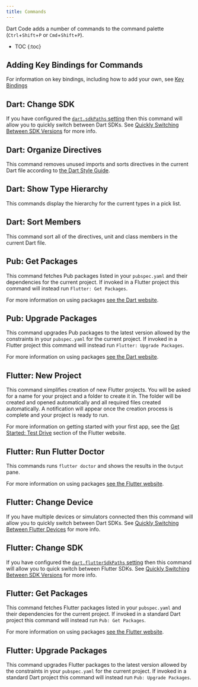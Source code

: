 ```yaml
---
title: Commands
---
```


<!-- TODO: Add a validation script that compares master package.json to this list -->

Dart Code adds a number of commands to the command palette (`Ctrl`+`Shift`+`P` or `Cmd`+`Shift`+`P`).

* TOC
{:toc}

## Adding Key Bindings for Commands

For information on key bindings, including how to add your own, see [Key Bindings](/docs/key-bindings/)

## Dart: Change SDK

If you have configured the [`dart.sdkPaths` setting](/docs/settings/#dartsdkpaths) then this command will allow you to quickly switch between Dart SDKs. See [Quickly Switching Between SDK Versions](/docs/quickly-switching-between-sdk-versions/) for more info.

## Dart: Organize Directives

This command removes unused imports and sorts directives in the current Dart file according to [the Dart Style Guide](https://www.dartlang.org/guides/language/effective-dart/style). 

## Dart: Show Type Hierarchy

This commands display the hierarchy for the current types in a pick list.

## Dart: Sort Members

This command sort all of the directives, unit and class members in the current Dart file.

## Pub: Get Packages

This command fetches Pub packages listed in your `pubspec.yaml` and their dependencies for the current project. If invoked in a Flutter project this command will instead run `Flutter: Get Packages`.

For more information on using packages [see the Dart website](https://www.dartlang.org/tools/pub/get-started).

## Pub: Upgrade Packages

This command upgrades Pub packages to the latest version allowed by the constraints in your `pubspec.yaml` for the current project. If invoked in a Flutter project this command will instead run `Flutter: Upgrade Packages`.

For more information on using packages [see the Dart website](https://www.dartlang.org/tools/pub/get-started).

## Flutter: New Project

This command simplifies creation of new Flutter projects. You will be asked for a name for your project and a folder to create it in. The folder will be created and opened automatically and all required files created automatically. A notification will appear once the creation process is complete and your project is ready to run.

For more information on getting started with your first app, see the [Get Started: Test Drive](https://flutter.io/get-started/test-drive/#vscode) section of the Flutter website.

## Flutter: Run Flutter Doctor

This commands runs `flutter doctor` and shows the results in the `Output` pane.

For more information on using packages [see the Flutter website](https://flutter.io/using-packages/).

## Flutter: Change Device

If you have multiple devices or simulators connected then this command will allow you to quickly switch between Dart SDKs. See [Quickly Switching Between Flutter Devices](/docs/quickly-switching-between-flutter-devices/) for more info.

## Flutter: Change SDK

If you have configured the [`dart.flutterSdkPaths` setting](/docs/settings/#dartfluttersdkpaths) then this command will allow you to quick switch between Flutter SDKs. See [Quickly Switching Between SDK Versions](/docs/quickly-switching-between-sdk-versions/) for more info.

## Flutter: Get Packages

This command fetches Flutter packages listed in your `pubspec.yaml` and their dependencies for the current project. If invoked in a standard Dart project this command will instead run `Pub: Get Packages`.

For more information on using packages [see the Flutter website](https://flutter.io/using-packages/).

## Flutter: Upgrade Packages

This command upgrades Flutter packages to the latest version allowed by the constraints in your `pubspec.yaml` for the current project. If invoked in a standard Dart project this command will instead run `Pub: Upgrade Packages`.
